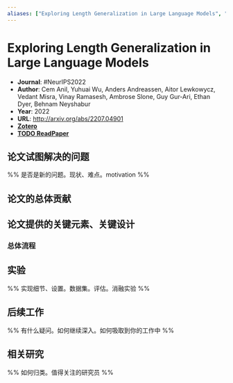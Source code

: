 ```yaml
---
aliases: ["Exploring Length Generalization in Large Language Models", "Exploring Length Generalization in Large Language Models, 2022"]
---
```

# Exploring Length Generalization in Large Language Models

- **Journal**: #NeurIPS2022
- **Author**: Cem Anil, Yuhuai Wu, Anders Andreassen, Aitor Lewkowycz, Vedant Misra, Vinay Ramasesh, Ambrose Slone, Guy Gur-Ari, Ethan Dyer, Behnam Neyshabur
- **Year**: 2022
- **URL**: http://arxiv.org/abs/2207.04901
- [**Zotero**](zotero://select/items/@2022ExploringLengthGeneralizationAnil)
- [**TODO ReadPaper**](https://readpaper.com/...)

## 论文试图解决的问题

%% 是否是新的问题。现状、难点。motivation %%

## 论文的总体贡献

## 论文提供的关键元素、关键设计

### 总体流程

## 实验

%% 实现细节、设置。数据集。评估。消融实验 %%

## 后续工作

%% 有什么疑问。如何继续深入。如何吸取到你的工作中 %%

## 相关研究

%% 如何归类。值得关注的研究员 %%
